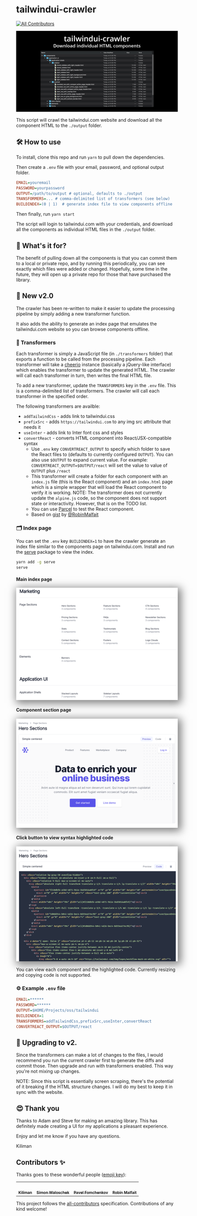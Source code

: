 # tailwindui-crawler

<!-- ALL-CONTRIBUTORS-BADGE:START - Do not remove or modify this section -->

[![All Contributors](https://img.shields.io/badge/all_contributors-4-orange.svg?style=flat-square)](#contributors-)

<!-- ALL-CONTRIBUTORS-BADGE:END -->

<img src="./images/tailwindui-crawler.png">

This script will crawl the tailwindui.com website and download all the
component HTML to the `./output` folder.

## 🛠 How to use

To install, clone this repo and run `yarn` to pull down the dependencies.

Then create a `.env` file with your email, password, and optional output folder.

```ini
EMAIL=youremail
PASSWORD=yourpassword
OUTPUT=/path/to/output # optional, defaults to ./output
TRANSFORMERS=... # comma-delimited list of transformers (see below)
BUILDINDEX=(0 | 1)  # generate index file to view components offline
```

Then finally, run `yarn start`

The script will login to tailwindui.com with your credentials, and download all the
components as individual HTML files in the `./output` folder.

## 🤔 What's it for?

The benefit of pulling down all the components is that you can commit them to a local or
private repo, and by running this periodically, you can see exactly which files were added
or changed. Hopefully, some time in the future, they will open up a private repo for those
that have purchased the library.

## 🚀 New v2.0

The crawler has been re-written to make it easier to update the processing pipeline by simply
adding a new transformer function.

It also adds the ability to generate an index page that emulates the tailwindui.com website
so you can browse components offline.

### 🔄 Transformers

Each transformer is simply a JavaScript file (in `./transformers` folder) that exports a
function to be called from the processing pipeline. Each transformer will take a [cheerio](https://github.com/cheeriojs/cheerio)
instance (basically a jQuery-like interface) which enables the transformer to update the
generated HTML. The crawler will call each transformer in turn, then writes the final HTML file.

To add a new transformer, update the `TRANSFORMERS` key in the `.env` file. This is a comma-delimited
list of transformers. The crawler will call each transformer in the specified order.

The following transformers are availble:

- `addTailwindCss` - adds link to tailwindui.css
- `prefixSrc` - adds `https://tailwindui.com` to any img src attribute that needs it
- `useInter` - adds link to Inter font css and styles
- `convertReact` - converts HTML component into React/JSX-compatible syntax
  - Use `.env` key `CONVERTREACT_OUTPUT` to specify which folder to save the React files to
    (defaults to currently configured `OUTPUT`). You can also use `$OUTPUT` to expand current
    value. For example: `CONVERTREACT_OUTPUT=$OUTPUT/react` will set the value to value of `OUTPUT` plus `/react`
  - This transformer will create a folder for each component with an `index.js` file (this is the
    React component) and an `index.html` page which is a simple wrapper that will load the React component
    to verify it is working. NOTE: The transformer does not currently update the `alpine.js` code, so
    the component does not support state or interactivity. However, that is on the TODO list.
  - You can use [Parcel](https://parceljs.org) to test the React component.
  - Based on [gist](https://gist.github.com/RobinMalfait/a90e8651196c273dfa51eec0f43e1676) by [@RobinMalfait](https://github.com/RobinMalfait)

### 🗂 Index page

You can set the `.env` key `BUILDINDEX=1` to have the crawler generate an index file similar to the
components page on tailwindui.com. Install and run the [serve](https://www.npmjs.com/package/serve) package
to view the index.

```bash
yarn add -g serve
serve
```

#### Main index page

<img src="./images/index-main.png" alt="Main index page" style="box-shadow: 5px 5px 25px 5px rgba(0,0,0,0.5);"/>

#### Component section page

<img src="./images/index-section.png" alt="Components section page" style="box-shadow: 5px 5px 25px 5px rgba(0,0,0,0.5);"/>

#### Click button to view syntax highlighted code

<img src="./images/index-component-code.png" alt="Code for component" style="box-shadow: 5px 5px 25px 5px rgba(0,0,0,0.5);"/>

You can view each component and the highlighted code. Currently resizing and copying code is not supported.

### ⚙️ Example `.env` file

```ini
EMAIL=******
PASSWORD=******
OUTPUT=$HOME/Projects/oss/tailwindui
BUILDINDEX=1
TRANSFORMERS=addTailwindCss,prefixSrc,useInter,convertReact
CONVERTREACT_OUTPUT=$OUTPUT/react
```

## 🚦 Upgrading to v2.

Since the transformers can make a lot of changes to the files, I would recommend
you run the current crawler first to generate the diffs and commit those. Then upgrade
and run with transformers enabled. This way you're not mixing up changes.

NOTE: Since this script is essentially screen scraping, there's the potential
of it breaking if the HTML structure changes. I will do my best to keep it in sync with
the website.

## 😍 Thank you

Thanks to Adam and Steve for making an amazing library. This has definitely made creating
a UI for my applications a pleasant experience.

Enjoy and let me know if you have any questions.

Kiliman

## Contributors ✨

Thanks goes to these wonderful people ([emoji key](https://allcontributors.org/docs/en/emoji-key)):

<!-- ALL-CONTRIBUTORS-LIST:START - Do not remove or modify this section -->
<!-- prettier-ignore-start -->
<!-- markdownlint-disable -->
<table>
  <tr>
    <td align="center"><a href="https://github.com/kiliman"><img src="https://avatars3.githubusercontent.com/u/47168?v=4&size=100" width="100px;" alt=""/><br /><sub><b>Kiliman</b></sub></a></td>
    <td align="center"><a href="http://www.cemfi.de"><img src="https://avatars0.githubusercontent.com/u/8217108?v=4&size=100" width="100px;" alt=""/><br /><sub><b>Simon Waloschek</b></sub></a></td>
    <td align="center"><a href="https://github.com/nawok"><img src="https://avatars3.githubusercontent.com/u/159773?v=4&size=100" width="100px;" alt=""/><br /><sub><b>Pavel Fomchenkov</b></sub></a></td>
    <td align="center"><a href="https://robinmalfait.com"><img src="https://avatars2.githubusercontent.com/u/1834413?v=4&size=100" width="100px;" alt=""/><br /><sub><b>Robin Malfait</b></sub></a></td>
  </tr>
</table>

<!-- markdownlint-enable -->
<!-- prettier-ignore-end -->

<!-- ALL-CONTRIBUTORS-LIST:END -->

This project follows the [all-contributors](https://github.com/all-contributors/all-contributors) specification. Contributions of any kind welcome!
